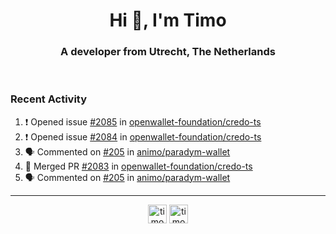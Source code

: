 <h1 align="center">Hi 👋, I'm Timo</h1>
<h3 align="center">A developer from Utrecht, The Netherlands</h3>
<br/>
<!-- https://github.com/rahuldkjain/github-profile-readme-generator --!>

<!--  <p align="left"><img src="https://github-readme-stats.vercel.app/api?username=timoglastra&show_icons=true&count_private=true&" alt="timoglastra" /></p> --!>

<!--
Github language stats
<p align="left"><img src="https://github-readme-stats.vercel.app/api/top-langs/?username=timoglastra&layout=compact" alt="timoglastra" /><p>
-->

<!-- Codestats language stats -->
<!-- <p align="left"><img src="https://codestats-readme.vercel.app/api/top-langs/?username=timoglastra&layout=compact&language_count=12" alt="timoglastra" /><p>    --!>
  
<h3>Recent Activity</h3>

<!--START_SECTION:activity-->
1. ❗ Opened issue [#2085](https://github.com/openwallet-foundation/credo-ts/issues/2085) in [openwallet-foundation/credo-ts](https://github.com/openwallet-foundation/credo-ts)
2. ❗ Opened issue [#2084](https://github.com/openwallet-foundation/credo-ts/issues/2084) in [openwallet-foundation/credo-ts](https://github.com/openwallet-foundation/credo-ts)
3. 🗣 Commented on [#205](https://github.com/animo/paradym-wallet/pull/205#issuecomment-2461863244) in [animo/paradym-wallet](https://github.com/animo/paradym-wallet)
4. 🎉 Merged PR [#2083](https://github.com/openwallet-foundation/credo-ts/pull/2083) in [openwallet-foundation/credo-ts](https://github.com/openwallet-foundation/credo-ts)
5. 🗣 Commented on [#205](https://github.com/animo/paradym-wallet/pull/205#issuecomment-2461771747) in [animo/paradym-wallet](https://github.com/animo/paradym-wallet)
<!--END_SECTION:activity-->

---

<p align="center">
<a href="https://twitter.com/timoglastra" target="blank"><img align="center" src="https://cdn.jsdelivr.net/npm/simple-icons@3.0.1/icons/twitter.svg" alt="timoglastra" height="30" width="30" /></a>
<a href="https://linkedin.com/in/timoglastra" target="blank"><img align="center" src="https://cdn.jsdelivr.net/npm/simple-icons@3.0.1/icons/linkedin.svg" alt="timoglastra" height="30" width="30" /></a>
</p>



